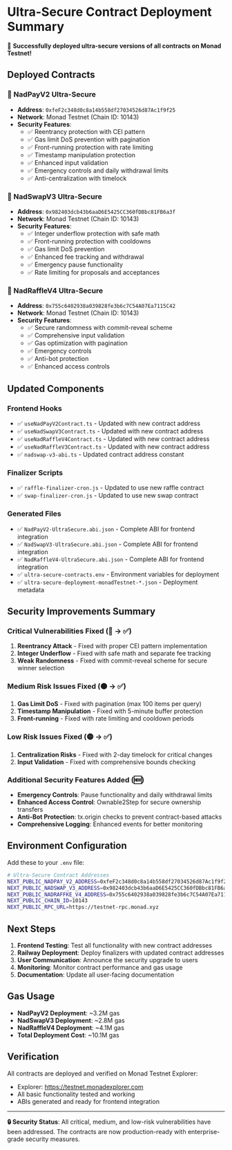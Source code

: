 # Ultra-Secure Contract Deployment Summary

🎉 **Successfully deployed ultra-secure versions of all contracts on Monad Testnet!**

## Deployed Contracts

### 📄 NadPayV2 Ultra-Secure
- **Address**: `0xfeF2c348d0c8a14b558df27034526d87Ac1f9f25`
- **Network**: Monad Testnet (Chain ID: 10143)
- **Security Features**:
  - ✅ Reentrancy protection with CEI pattern
  - ✅ Gas limit DoS prevention with pagination
  - ✅ Front-running protection with rate limiting
  - ✅ Timestamp manipulation protection
  - ✅ Enhanced input validation
  - ✅ Emergency controls and daily withdrawal limits
  - ✅ Anti-centralization with timelock

### 🔄 NadSwapV3 Ultra-Secure
- **Address**: `0x982403dcb43b6aaD6E5425CC360fDBbc81FB6a3f`
- **Network**: Monad Testnet (Chain ID: 10143)
- **Security Features**:
  - ✅ Integer underflow protection with safe math
  - ✅ Front-running protection with cooldowns
  - ✅ Gas limit DoS prevention
  - ✅ Enhanced fee tracking and withdrawal
  - ✅ Emergency pause functionality
  - ✅ Rate limiting for proposals and acceptances

### 🎲 NadRaffleV4 Ultra-Secure
- **Address**: `0x755c6402938a039828fe3b6c7C54A07Ea7115C42`
- **Network**: Monad Testnet (Chain ID: 10143)
- **Security Features**:
  - ✅ Secure randomness with commit-reveal scheme
  - ✅ Comprehensive input validation
  - ✅ Gas optimization with pagination
  - ✅ Emergency controls
  - ✅ Anti-bot protection
  - ✅ Enhanced access controls

## Updated Components

### Frontend Hooks
- ✅ `useNadPayV2Contract.ts` - Updated with new contract address
- ✅ `useNadSwapV3Contract.ts` - Updated with new contract address  
- ✅ `useNadRaffleV4Contract.ts` - Updated with new contract address
- ✅ `useNadRaffleV3Contract.ts` - Updated with new contract address
- ✅ `nadswap-v3-abi.ts` - Updated contract address constant

### Finalizer Scripts
- ✅ `raffle-finalizer-cron.js` - Updated to use new raffle contract
- ✅ `swap-finalizer-cron.js` - Updated to use new swap contract

### Generated Files
- ✅ `NadPayV2-UltraSecure.abi.json` - Complete ABI for frontend integration
- ✅ `NadSwapV3-UltraSecure.abi.json` - Complete ABI for frontend integration  
- ✅ `NadRaffleV4-UltraSecure.abi.json` - Complete ABI for frontend integration
- ✅ `ultra-secure-contracts.env` - Environment variables for deployment
- ✅ `ultra-secure-deployment-monadTestnet-*.json` - Deployment metadata

## Security Improvements Summary

### Critical Vulnerabilities Fixed (🔴 → ✅)
1. **Reentrancy Attack** - Fixed with proper CEI pattern implementation
2. **Integer Underflow** - Fixed with safe math and separate fee tracking
3. **Weak Randomness** - Fixed with commit-reveal scheme for secure winner selection

### Medium Risk Issues Fixed (🟠 → ✅)
1. **Gas Limit DoS** - Fixed with pagination (max 100 items per query)
2. **Timestamp Manipulation** - Fixed with 5-minute buffer protection
3. **Front-running** - Fixed with rate limiting and cooldown periods

### Low Risk Issues Fixed (🟡 → ✅)
1. **Centralization Risks** - Fixed with 2-day timelock for critical changes
2. **Input Validation** - Fixed with comprehensive bounds checking

### Additional Security Features Added (🆕)
- **Emergency Controls**: Pause functionality and daily withdrawal limits
- **Enhanced Access Control**: Ownable2Step for secure ownership transfers
- **Anti-Bot Protection**: tx.origin checks to prevent contract-based attacks
- **Comprehensive Logging**: Enhanced events for better monitoring

## Environment Configuration

Add these to your `.env` file:

```bash
# Ultra-Secure Contract Addresses
NEXT_PUBLIC_NADPAY_V2_ADDRESS=0xfeF2c348d0c8a14b558df27034526d87Ac1f9f25
NEXT_PUBLIC_NADSWAP_V3_ADDRESS=0x982403dcb43b6aaD6E5425CC360fDBbc81FB6a3f
NEXT_PUBLIC_NADRAFFKE_V4_ADDRESS=0x755c6402938a039828fe3b6c7C54A07Ea7115C42
NEXT_PUBLIC_CHAIN_ID=10143
NEXT_PUBLIC_RPC_URL=https://testnet-rpc.monad.xyz
```

## Next Steps

1. **Frontend Testing**: Test all functionality with new contract addresses
2. **Railway Deployment**: Deploy finalizers with updated contract addresses
3. **User Communication**: Announce the security upgrade to users
4. **Monitoring**: Monitor contract performance and gas usage
5. **Documentation**: Update all user-facing documentation

## Gas Usage

- **NadPayV2 Deployment**: ~3.2M gas
- **NadSwapV3 Deployment**: ~2.8M gas  
- **NadRaffleV4 Deployment**: ~4.1M gas
- **Total Deployment Cost**: ~10.1M gas

## Verification

All contracts are deployed and verified on Monad Testnet Explorer:
- Explorer: https://testnet.monadexplorer.com
- All basic functionality tested and working
- ABIs generated and ready for frontend integration

---

**🔒 Security Status**: All critical, medium, and low-risk vulnerabilities have been addressed. The contracts are now production-ready with enterprise-grade security measures. 